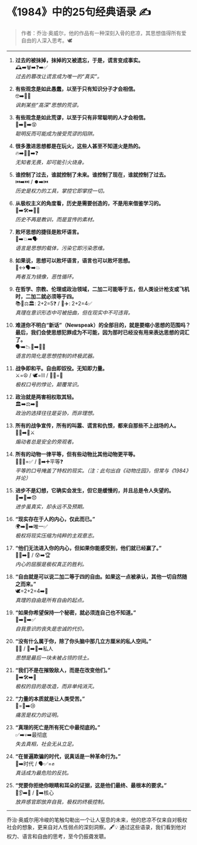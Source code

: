 # **《1984》中的25句经典语录 ✍️**

> 作者：乔治·奥威尔，他的作品有一种深刻入骨的悲凉，其思想值得所有爱自由的人深入思考。🕊️

---

1. **过去的被抹掉，抹掉的又被遗忘，于是，谎言变成事实。**  
   🕰️➡️🗑️➡️❓➡️✅  
   *过去的篡改让谎言成为唯一的“真实”。*

2. **有些观念是如此愚蠢，以至于只有知识分子才会相信。**  
   🤓➡️🤦‍♂️  
   *讽刺某些“高深”思想的荒谬。*

3. **有些观念是如此荒谬，以至于只有非常聪明的人才会相信。**  
   🧠➡️🤔➡️😵  
   *聪明反而可能成为接受荒谬的陷阱。*

4. **很多激进思想都是在玩火，这些人甚至不知道火是热的。**  
   🔥➡️🙅‍♂️➡️❓  
   *无知者无畏，却可能引火烧身。*

5. **谁控制了过去，谁就控制了未来。谁控制了现在，谁就控制了过去。**  
   ⏮️➡️⏭️ / ⏺️➡️⏮️  
   *历史是权力的工具，掌控它即掌控一切。*

6. **从极权主义的角度看，历史是需要创造的，不是用来借鉴学习的。**  
   📜➡️🛠️➡️🚫📖  
   *历史不再是教训，而是宣传的素材。*

7. **败坏思想的捷径是败坏语言。**  
   💭➡️💥➡️🗣️  
   *语言是思想的载体，污染它即污染思维。*

8. **如果说，思想可以败坏语言，语言也可以败坏思想。**  
   💭↔️🗣️➡️💥  
   *两者互为镜像，恶性循环。*

9. **在哲学、宗教、伦理或政治领域，二加二可能等于五，但人类设计枪支或飞机时，二加二就必须等于四。**  
   📚🙏⚖️🏛️: 2+2=5❓ / 🔫✈️: 2+2=4✅  
   *真理在意识形态中可被扭曲，但在现实中不可违背。*

10. **难道你不明白“新话”（Newspeak）的全部目的，就是要缩小思想的范围吗？最后，我们会使思想犯罪成为不可能，因为那时已经没有用来表达思想的词汇了。**  
    🗣️➡️📉💭➡️🚫🚨  
    *语言的简化是思想控制的终极武器。*

11. **战争即和平。自由即奴役。无知即力量。**  
    ⚔️=☮️ / 🕊️=⛓️ / 🤷‍♂️=💪  
    *极权口号的悖论，颠覆常识。*

12. **政治就是两害相权取其轻。**  
    🏛️➡️⚖️➡️🤔  
    *政治的选择往往是妥协，而非理想。*

13. **所有的战争宣传，所有的叫嚣、谎言和仇恨，都来自那些不上战场的人。**  
    📢🤥➡️🚫⚔️  
    *煽动者总是安全的旁观者。*

14. **所有的动物一律平等，但有些动物比其他动物更平等。**  
    🐷🐮🐔=✅ / 🐷➡️➕平等❓  
    *平等的口号掩盖了特权的现实。（注：此句出自《动物庄园》，但常与《1984》并论）*

15. **进步不是幻想，它确实会发生，但它是缓慢的，并且总是令人失望的。**  
    🚀➡️🐢➡️😞  
    *进步虽真实，却永远不及预期。*

16. **“现实存在于人的内心，仅此而已。”**  
    🌍➡️🧠➡️唯一✅  
    *极权将现实压缩为纯粹的主观意志。*

17. **“他们无法进入你的内心，但如果你能感受到，他们就已经赢了。”**  
    🚪💭➡️🚫 / 😰➡️🏆  
    *内心的屈服是极权真正的胜利。*

18. **“自由就是可以说二加二等于四的自由。如果这一点被承认，其他一切自然随之而来。”**  
    🕊️=2+2=4➡️🌟  
    *真理的自由是所有自由的起点。*

19. **“如果你希望保持一个秘密，就必须连自己也不知道。”**  
    🤫➡️🙈➡️✅  
    *自我意识的丧失是忠诚的代价。*

20. **“没有什么属于你，除了你头脑中那几立方厘米的私人空间。”**  
    🚫👑 / 🧠➡️📏➡️私人  
    *思想是最后一块未被占领的领土。*

21. **“我们不是在摧毁敌人，而是在改变他们。”**  
    👥➡️🛠️➡️🔄  
    *极权的目的是改造，而非单纯消灭。*

22. **“力量的本质就是让人类受苦。”**  
    💪=👤➡️😢  
    *痛苦是权力的证明。*

23. **“真理的死亡是所有死亡中最彻底的。”**  
    ✅➡️💀➡️最彻底  
    *失去真相，社会无从立足。*

24. **“在普遍欺骗的时代，说真话是一种革命行为。”**  
    🤥➡️时代 / 🗣️✅=✊  
    *真话成为最危险的反抗。*

25. **“党要你拒绝你眼睛和耳朵的证据，这是他们最终、最根本的要求。”**  
    👀👂➡️🚫 / 🏰➡️核心  
    *放弃感官即放弃自我，极权的终极控制。*

---

乔治·奥威尔用冷峻的笔触勾勒出一个让人窒息的未来，他的悲凉不仅来自对极权社会的想象，更来自对人性弱点的深刻洞察。🖋️💡 通过这些语录，我们看到他对权力、语言和自由的思考，至今仍振聋发聩。